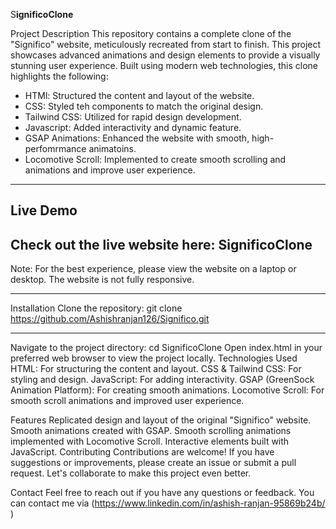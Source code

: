 S**ignificoClone**

Project Description
This repository contains a complete clone of the "Significo" website, meticulously recreated from start to finish. This project showcases advanced animations and design elements to provide a visually stunning user experience. Built using modern web technologies, this clone highlights the following:

* HTMl: Structured the content and layout of the website.
* CSS: Styled teh components to match the original design.
* Tailwind CSS: Utilized for rapid design development.
* Javascript: Added interactivity and dynamic feature.
* GSAP Animations: Enhanced the website with smooth, high-perfomrmance animatoins.
* Locomotive Scroll: Implemented to create smooth scrolling and animations and improve user experience.

----------

## Live Demo
## Check out the live website here: SignificoClone

Note: For the best experience, please view the website on a laptop or desktop. The website is not fully responsive.

-----------
Installation
Clone the repository:
git clone https://github.com/Ashishranjan126/Significo.git

----------
Navigate to the project directory:
cd SignificoClone
Open index.html in your preferred web browser to view the project locally.
Technologies Used
HTML: For structuring the content and layout.
CSS & Tailwind CSS: For styling and design.
JavaScript: For adding interactivity.
GSAP (GreenSock Animation Platform): For creating smooth animations.
Locomotive Scroll: For smooth scroll animations and improved user experience.


Features
Replicated design and layout of the original "Significo" website.
Smooth animations created with GSAP.
Smooth scrolling animations implemented with Locomotive Scroll.
Interactive elements built with JavaScript.
Contributing
Contributions are welcome! If you have suggestions or improvements, please create an issue or submit a pull request. Let's collaborate to make this project even better.

Contact
Feel free to reach out if you have any questions or feedback. You can contact me via (https://www.linkedin.com/in/ashish-ranjan-95869b24b/ )
